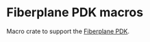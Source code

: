 <!-- The following is generated by cargo-rdme from lib.rs, and should not be modified manually-->
<!-- cargo-rdme start -->

# Fiberplane PDK macros

Macro crate to support the [Fiberplane PDK](https://docs.rs/fiberplane-pdk).

<!-- cargo-rdme end -->
